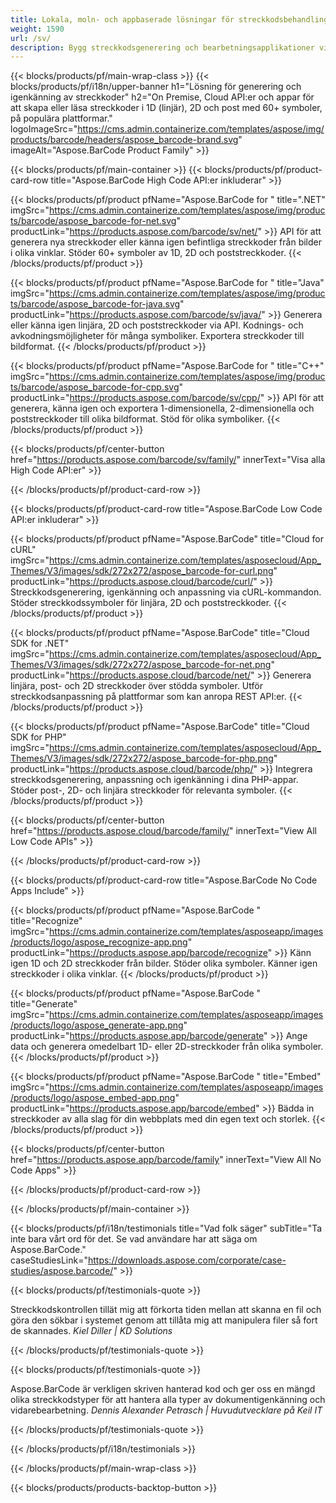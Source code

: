 ```yaml
---
title: Lokala, moln- och appbaserade lösningar för streckkodsbehandling 
weight: 1590
url: /sv/
description: Bygg streckkodsgenerering och bearbetningsapplikationer via High Code API:er eller molnbaserade SDK:er. Använd plattformsoberoende appar för streckkodsgenerering eller igenkänning.
---
```


{{< blocks/products/pf/main-wrap-class >}}
{{< blocks/products/pf/i18n/upper-banner h1="Lösning för generering och igenkänning av streckkoder" h2="On Premise, Cloud API:er och appar för att skapa eller läsa streckkoder i 1D (linjär), 2D och post med 60+ symboler, på populära plattformar." logoImageSrc="https://cms.admin.containerize.com/templates/aspose/img/products/barcode/headers/aspose_barcode-brand.svg" imageAlt="Aspose.BarCode Product Family" >}}

{{< blocks/products/pf/main-container >}}
{{< blocks/products/pf/product-card-row title="Aspose.BarCode High Code API:er inkluderar" >}}

{{< blocks/products/pf/product pfName="Aspose.BarCode for " title=".NET" imgSrc="https://cms.admin.containerize.com/templates/aspose/img/products/barcode/aspose_barcode-for-net.svg" productLink="https://products.aspose.com/barcode/sv/net/" >}}
API för att generera nya streckkoder eller känna igen befintliga streckkoder från bilder i olika vinklar. Stöder 60+ symboler av 1D, 2D och poststreckkoder.
{{< /blocks/products/pf/product >}}

{{< blocks/products/pf/product pfName="Aspose.BarCode for " title="Java" imgSrc="https://cms.admin.containerize.com/templates/aspose/img/products/barcode/aspose_barcode-for-java.svg" productLink="https://products.aspose.com/barcode/sv/java/" >}}
Generera eller känna igen linjära, 2D och poststreckkoder via API. Kodnings- och avkodningsmöjligheter för många symboliker. Exportera streckkoder till bildformat.
{{< /blocks/products/pf/product >}}

{{< blocks/products/pf/product pfName="Aspose.BarCode for " title="C++" imgSrc="https://cms.admin.containerize.com/templates/aspose/img/products/barcode/aspose_barcode-for-cpp.svg" productLink="https://products.aspose.com/barcode/sv/cpp/" >}}
API för att generera, känna igen och exportera 1-dimensionella, 2-dimensionella och poststreckkoder till olika bildformat. Stöd för olika symboliker.
{{< /blocks/products/pf/product >}}

{{< blocks/products/pf/center-button href="https://products.aspose.com/barcode/sv/family/" innerText="Visa alla High Code API:er" >}}

{{< /blocks/products/pf/product-card-row >}}

{{< blocks/products/pf/product-card-row title="Aspose.BarCode Low Code API:er inkluderar" >}}

{{< blocks/products/pf/product pfName="Aspose.BarCode" title="Cloud for cURL" imgSrc="https://cms.admin.containerize.com/templates/asposecloud/App_Themes/V3/images/sdk/272x272/aspose_barcode-for-curl.png" productLink="https://products.aspose.cloud/barcode/curl/" >}}
Streckkodsgenerering, igenkänning och anpassning via cURL-kommandon. Stöder streckkodssymboler för linjära, 2D och poststreckkoder.
{{< /blocks/products/pf/product >}}

{{< blocks/products/pf/product pfName="Aspose.BarCode" title="Cloud SDK for .NET" imgSrc="https://cms.admin.containerize.com/templates/asposecloud/App_Themes/V3/images/sdk/272x272/aspose_barcode-for-net.png" productLink="https://products.aspose.cloud/barcode/net/" >}}
Generera linjära, post- och 2D streckkoder över stödda symboler. Utför streckkodsanpassning på plattformar som kan anropa REST API:er.
{{< /blocks/products/pf/product >}}

{{< blocks/products/pf/product pfName="Aspose.BarCode" title="Cloud SDK for PHP" imgSrc="https://cms.admin.containerize.com/templates/asposecloud/App_Themes/V3/images/sdk/272x272/aspose_barcode-for-php.png" productLink="https://products.aspose.cloud/barcode/php/" >}}
Integrera streckkodsgenerering, anpassning och igenkänning i dina PHP-appar. Stöder post-, 2D- och linjära streckkoder för relevanta symboler.
{{< /blocks/products/pf/product >}}

{{< blocks/products/pf/center-button href="https://products.aspose.cloud/barcode/family/" innerText="View All Low Code APIs" >}}

{{< /blocks/products/pf/product-card-row >}}

{{< blocks/products/pf/product-card-row title="Aspose.BarCode No Code Apps Include" >}}

{{< blocks/products/pf/product pfName="Aspose.BarCode " title="Recognize" imgSrc="https://cms.admin.containerize.com/templates/asposeapp/images/products/logo/aspose_recognize-app.png" productLink="https://products.aspose.app/barcode/recognize" >}}
Känn igen 1D och 2D streckkoder från bilder. Stöder olika symboler. Känner igen streckkoder i olika vinklar.
{{< /blocks/products/pf/product >}}

{{< blocks/products/pf/product pfName="Aspose.BarCode " title="Generate" imgSrc="https://cms.admin.containerize.com/templates/asposeapp/images/products/logo/aspose_generate-app.png" productLink="https://products.aspose.app/barcode/generate" >}}
Ange data och generera omedelbart 1D- eller 2D-streckkoder från olika symboler.
{{< /blocks/products/pf/product >}}

{{< blocks/products/pf/product pfName="Aspose.BarCode " title="Embed" imgSrc="https://cms.admin.containerize.com/templates/asposeapp/images/products/logo/aspose_embed-app.png" productLink="https://products.aspose.app/barcode/embed" >}}
Bädda in streckkoder av alla slag för din webbplats med din egen text och storlek.
{{< /blocks/products/pf/product >}}

{{< blocks/products/pf/center-button href="https://products.aspose.app/barcode/family" innerText="View All No Code Apps" >}}

{{< /blocks/products/pf/product-card-row >}}

{{< /blocks/products/pf/main-container >}}

{{< blocks/products/pf/i18n/testimonials title="Vad folk säger" subTitle="Ta inte bara vårt ord för det. Se vad användare har att säga om Aspose.BarCode." caseStudiesLink="https://downloads.aspose.com/corporate/case-studies/aspose.barcode/" >}}

{{< blocks/products/pf/testimonials-quote >}}
<p class="first">
 Streckkodskontrollen tillät mig att förkorta tiden mellan att skanna en fil och göra den sökbar i systemet genom att tillåta mig att manipulera filer så fort de skannades.
 <em>
  Kiel Diller | KD Solutions
 </em>
</p>

{{< /blocks/products/pf/testimonials-quote >}}

{{< blocks/products/pf/testimonials-quote >}}
<p class="second">
 Aspose.BarCode är verkligen skriven hanterad kod och ger oss en mängd olika streckkodstyper för att hantera alla typer av dokumentigenkänning och vidarebearbetning.
 <em>
  Dennis Alexander Petrasch | Huvudutvecklare på Keil IT
 </em>
</p>

{{< /blocks/products/pf/testimonials-quote >}}

{{< /blocks/products/pf/i18n/testimonials >}}

{{< /blocks/products/pf/main-wrap-class >}}

{{< blocks/products/products-backtop-button >}}